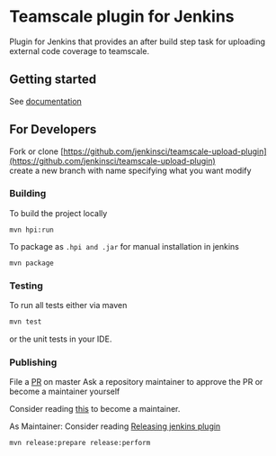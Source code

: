 # Teamscale plugin for Jenkins

Plugin for Jenkins that provides an after build step task for 
uploading external code coverage to teamscale. 

## Getting started
See [documentation](https://docs.teamscale.com/reference/jenkins-plugin)  

## For Developers

Fork or clone [https://github.com/jenkinsci/teamscale-upload-plugin](https://github.com/jenkinsci/teamscale-upload-plugin)  
create a new branch with name specifying what you want modify

### Building


To build the project locally
 ```
 mvn hpi:run
```

To package as ```.hpi and .jar``` for manual installation in jenkins
  ```
  mvn package
```


### Testing

To run all tests either via maven 

```bash
mvn test
```

or the unit tests in your IDE.

### Publishing

File a [PR](https://help.github.com/en/github/collaborating-with-issues-and-pull-requests/creating-a-pull-request) on master
Ask a repository maintainer to approve the PR or become a maintainer yourself 

Consider reading [this](https://jenkins.io/doc/developer/plugin-governance/managing-permissions/) to become a maintainer.

As Maintainer:
Consider reading [Releasing  jenkins plugin](https://jenkins.io/doc/developer/publishing/releasing/)
```bash
mvn release:prepare release:perform
```

